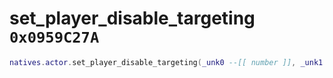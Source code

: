 # set_player_disable_targeting `0x0959C27A`

```lua
natives.actor.set_player_disable_targeting(_unk0 --[[ number ]], _unk1 --[[ number ]])
```